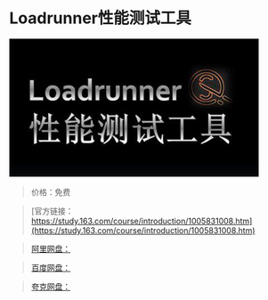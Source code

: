 # Loadrunner性能测试工具

![img](../../../assets/study163/free/31791efb-8d59-4e48-b9fa-66f387de659f.jpg)

> 价格：免费

> [官方链接：https://study.163.com/course/introduction/1005831008.htm](https://study.163.com/course/introduction/1005831008.htm)

> [阿里网盘：]()

> [百度网盘：]()

> [夸克网盘：]()
